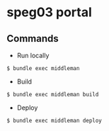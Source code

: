 speg03 portal
================

Commands
--------

* Run locally

```text
$ bundle exec middleman
```

* Build

```text
$ bundle exec middleman build
```

* Deploy

```text
$ bundle exec middleman deploy
```
